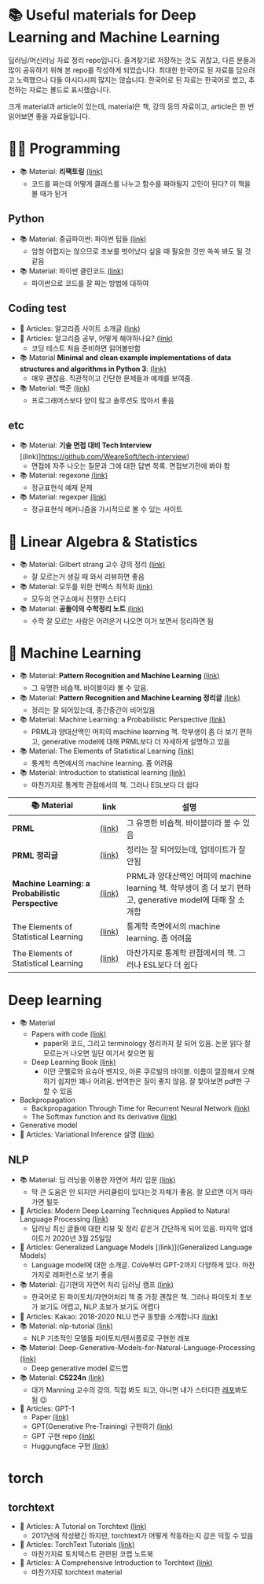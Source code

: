 # 📚 Useful materials for Deep Learning and Machine Learning

딥러닝/머신러닝 자료 정리 repo입니다. 즐겨찾기로 저장하는 것도 귀찮고, 다른 분들과 많이 공유하기 위해 본 repo를 작성하게 되었습니다. 최대한 한국어로 된 자료를 담으려고 노력했으나 다들 아시다시피 많지는 않습니다. 한국어로 된 자료는 한국어로 썼고, 추천하는 자료는 볼드로 표시했습니다.

크게 material과 article이 있는데, material은 책, 강의 등의 자료이고, article은 한 번 읽어보면 좋을 자료들입니다.

# 👨‍💻 Programming
- 📚 Material: **리팩토링** [(link)](http://www.yes24.com/Product/Goods/267290)
    - 코드를 짜는데 어떻게 클래스를 나누고 함수를 짜야될지 고민이 된다? 이 책을 볼 때가 된거

## Python
- 📚 Material: 중급파이썬: 파이썬 팁들 [(link)](https://ddanggle.gitbooks.io/interpy-kr/content/)
    - 엄청 어렵지는 않으므로 초보를 벗어났다 싶을 때 필요한 것만 쏙쏙 봐도 될 것 같음
- 📚 Material: 파이썬 클린코드 [(link)](http://www.yes24.com/Product/Goods/69064790)
    - 파이썬으로 코드를 잘 짜는 방법에 대하여

## Coding test

- 📑 Articles: 알고리즘 사이트 소개글 [(link)](https://ledgku.tistory.com/40)
- 📑 Articles: 알고리즘 공부, 어떻게 해야하나요? [(link)](https://baactree.tistory.com/52)
    - 코딩 테스트 처음 준비하면 읽어볼만함
- 📚 Material **Minimal and clean example implementations of data structures and algorithms in Python 3**: [(link)](https://github.com/keon/algorithms)
    - 매우 괜찮음. 직관적이고 간단한 문제들과 예제를 보여줌.
- 📚 Material: 백준 [(link)](https://www.acmicpc.net/)
    - 프로그래머스보다 양이 많고 솔루션도 많아서 좋음


## etc
- 📚 Material: **기술 면접 대비 Tech Interview** [(link)]https://github.com/WeareSoft/tech-interview)
    - 면접에 자주 나오는 질문과 그에 대한 답변 목록. 면접보기전에 봐야 함
- 📚 Material: regexone [(link)](https://regexone.com/)
    - 정규표현식 예제 문제
- 📚 Material: regexper [(link)](https://regexper.com/#%5C.)
    - 정규표현식 메커니즘을 가시적으로 볼 수 있는 사이트

# 🧮 Linear Algebra & Statistics
- 📚 Material: Gilbert strang 교수 강의 정리 [(link)](https://twlab.tistory.com/17)
    - 잘 모르는거 생길 때 와서 리뷰하면 좋음
- 📚 Material: 모두를 위한 컨벡스 최적화 [(link)](https://wikidocs.net/17202)
    - 모두의 연구소에서 진행한 스터디
- 📚 Material: **공돌이의 수학정리 노트** [(link)](https://angeloyeo.github.io/)
    - 수학 잘 모르는 사람은 어려운거 나오면 이거 보면서 정리하면 됨

# 📗 Machine Learning
- 📚 Material: **Pattern Recognition and Machine Learning** [(link)](http://users.isr.ist.utl.pt/~wurmd/Livros/school/Bishop%20-%20Pattern%20Recognition%20And%20Machine%20Learning%20-%20Springer%20%202006.pdf)
    - 그 유명한 비숍책. 바이블이라 볼 수 있음.
- 📚 Material: **Pattern Recognition and Machine Learning 정리글** [(link)](http://norman3.github.io/prml/?fbclid=IwAR2Rv0O_LG67Oa3rzJ9KnguRs9LiXuSYdfCSu60DzG0qxlpX6I4w61sHack)
    - 정리는 잘 되어있는데, 중간중간이 비어있음
- 📚 Material: Machine Learning: a Probabilistic Perspective [(link)](https://www.cs.ubc.ca/~murphyk/MLbook/)
    - PRML과 양대산맥인 머피의 machine learning 책. 학부생이 좀 더 보기 편하고, generative model에 대해 PRML보다 더 자세하게 설명하고 있음
- 📚 Material: The Elements of Statistical Learning [(link)](https://web.stanford.edu/~hastie/Papers/ESLII.pdf)
    - 통계학 측면에서의 machine learning. 좀 어려움
- 📚 Material: Introduction to statistical learning [(link)](https://faculty.marshall.usc.edu/gareth-james/ISL/ISLR%20Seventh%20Printing.pdf)
    - 마찬가지로 통계학 관점에서의 책. 그러나 ESL보다 더 쉽다

| 📚 Material | link | 설명 |
| --- | --- | --- |
| **PRML** | [(link)](http://users.isr.ist.utl.pt/~wurmd/Livros/school/Bishop%20-%20Pattern%20Recognition%20And%20Machine%20Learning%20-%20Springer%20%202006.pdf) | 그 유명한 비숍책. 바이블이라 볼 수 있음 |
| **PRML 정리글** | [(link)](http://users.isr.ist.utl.pt/~wurmd/Livros/school/Bishop%20-%20Pattern%20Recognition%20And%20Machine%20Learning%20-%20Springer%20%202006.pdf) | 정리는 잘 되어있는데, 업데이트가 잘 안됨 |
| **Machine Learning: a Probabilistic Perspective** | [(link)](http://users.isr.ist.utl.pt/~wurmd/Livros/school/Bishop%20-%20Pattern%20Recognition%20And%20Machine%20Learning%20-%20Springer%20%202006.pdf) | PRML과 양대산맥인 머피의 machine learning 책. 학부생이 좀 더 보기 편하고, generative model에 대해 잘 소개함 |
| The Elements of Statistical Learning | [(link)](http://users.isr.ist.utl.pt/~wurmd/Livros/school/Bishop%20-%20Pattern%20Recognition%20And%20Machine%20Learning%20-%20Springer%20%202006.pdf) | 통계학 측면에서의 machine learning. 좀 어려움 |
| The Elements of Statistical Learning | [(link)](http://users.isr.ist.utl.pt/~wurmd/Livros/school/Bishop%20-%20Pattern%20Recognition%20And%20Machine%20Learning%20-%20Springer%20%202006.pdf) | 마찬가지로 통계학 관점에서의 책. 그러나 ESL보다 더 쉽다 |

# Deep learning
- 📚 Material
    - Papers with code [(link)](https://paperswithcode.com/method)
        - paper와 코드, 그리고 terminology 정리까지 잘 되어 있음. 논문 읽다 잘 모르는거 나오면 일단 여기서 찾으면 됨
    - Deep Learning Book [(link)](https://www.deeplearningbook.org/)
        - 이안 굿펠로와 요슈아 벤지오, 아론 쿠르빌의 바이블. 이름이 깔끔해서 오해하기 쉽지만 꽤나 어려움. 번역판은 질이 좋지 않음. 잘 찾아보면 pdf판 구할 수 있음
- Backpropagation
    - Backpropagation Through Time for Recurrent Neural Network [(link)](https://mmuratarat.github.io/2019-02-07/bptt-of-rnn)
    - The Softmax function and its derivative [(link)](https://eli.thegreenplace.net/2016/the-softmax-function-and-its-derivative/)
- Generative model
- 📑 Articles: Variational Inference 설명 [(link)](https://hyeongminlee.github.io/post/bnn003_vi/)


## NLP
- 📚 Material: 딥 러닝을 이용한 자연어 처리 입문 [(link)](https://wikidocs.net/book/2155)
    - 막 큰 도움은 안 되지만 커리큘럼이 있다는것 자체가 좋음. 잘 모르면 이거 따라가면 될듯
- 📑 Articles: Modern Deep Learning Techniques Applied to Natural Language Processing [(link)](https://nlpoverview.com/)
    - 딥러닝 최신 글들에 대한 리뷰 및 정리 같은거 간단하게 되어 있음. 마지막 업데이트가 2020년 3월 25일임
- 📑 Articles: Generalized Language Models [(link)](Generalized Language Models)
    - Language model에 대한 소개글. CoVe부터 GPT-2까지 다양하게 있다. 마찬가지로 레퍼런스로 보기 좋음
- 📚 Material: 김기현의 자연어 처리 딥러닝 캠프 [(link)](https://github.com/kh-kim/nlp_with_pytorch_examples)
    - 한국어로 된 파이토치/자연어처리 책 중 가장 괜찮은 책. 그러나 파이토치 초보가 보기도 어렵고, NLP 초보가 보기도 어렵다
- 📑 Articles: Kakao: 2018-2020 NLU 연구 동향을 소개합니다 [(link)](https://kakaobrain.com/blog/118)
- 📚 Material: nlp-tutorial [(link)](https://github.com/graykode/nlp-tutorial/blob/master/README.md)
    - NLP 기초적인 모델들 파이토치/텐서플로로 구현한 레포
- 📚 Material: Deep-Generative-Models-for-Natural-Language-Processing [(link)](https://github.com/FranxYao/Deep-Generative-Models-for-Natural-Language-Processing#Textbooks-and-Phd-Thesis)
    - Deep generative model 로드맵
- 📚 Material: **CS224n** [(link)](https://web.stanford.edu/class/cs224n/)
    - 대가 Manning 교수의 강의. 직접 봐도 되고, 아니면 내가 스터디한 [레포](https://github.com/InhyeokYoo/CS224N)봐도 됨 😉
- 📑 Articles: GPT-1
    - Paper [(link)](https://s3-us-west-2.amazonaws.com/openai-assets/research-covers/language-unsupervised/language_understanding_paper.pdf)
    - GPT(Generative Pre-Training) 구현하기 [(link)](https://paul-hyun.github.io/gpt-01/)
    - GPT 구현 repo [(link)](https://github.com/lyeoni/gpt-pytorch)
    - Huggungface 구현 [(link)](https://github.com/huggingface/pytorch-openai-transformer-lm/blob/master/model_pytorch.py)

# torch

## torchtext
- 📑 Articles: A Tutorial on Torchtext [(link)](http://anie.me/On-Torchtext/)
    - 2017년에 작성됐긴 하지만, torchtext가 어떻게 작동하는지 감은 익힐 수 있음
- 📑 Articles: TorchText Tutorials [(link)](https://github.com/simonjisu/pytorch_tutorials/blob/master/00_Basic_Utils/01_TorchText.ipynb)
    - 마찬가지로 토치텍스트 관련된 코랩 노트북
- 📑 Articles: A Comprehensive Introduction to Torchtext [(link)](https://mlexplained.com/2018/02/08/a-comprehensive-tutorial-to-torchtext/)
    - 마찬가지로 torchtext material